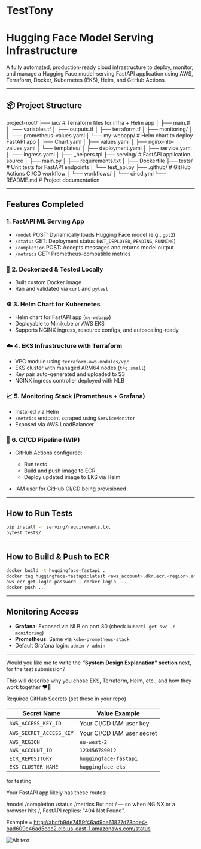 # TestTony

# Hugging Face Model Serving Infrastructure

A fully automated, production-ready cloud infrastructure to deploy, monitor, and manage a Hugging Face model-serving FastAPI application using AWS, Terraform, Docker, Kubernetes (EKS), Helm, and GitHub Actions.

---

## 📦 Project Structure
project-root/
├── iac/                        # Terraform files for infra + Helm app
│   ├── main.tf
│   ├── variables.tf
│   ├── outputs.tf
│   ├── terraform.tf
│   ├── monitoring/
│   │   └── prometheus-values.yaml
│   └── my-webapp/              # Helm chart to deploy FastAPI app
│       ├── Chart.yaml
│       ├── values.yaml
│       ├── nginx-nlb-values.yaml
│       └── templates/
│           ├── deployment.yaml
│           ├── service.yaml
│           ├── ingress.yaml
│           ├── _helpers.tpl
├── serving/                    # FastAPI application source
│   ├── main.py
│   ├── requirements.txt
│   ├── Dockerfile
├── tests/                      # Unit tests for FastAPI endpoints
│   └── test_api.py
├── .github/                    # GitHub Actions CI/CD workflow
│   └── workflows/
│       └── ci-cd.yml
└── README.md                   # Project documentation

---

## Features Completed

### 1. FastAPI ML Serving App

* `/model` POST: Dynamically loads Hugging Face model (e.g., `gpt2`)
* `/status` GET: Deployment status (`NOT_DEPLOYED`, `PENDING`, `RUNNING`)
* `/completion` POST: Accepts messages and returns model output
* `/metrics` GET: Prometheus-compatible metrics

### 🐳 2. Dockerized & Tested Locally

* Built custom Docker image
* Ran and validated via `curl` and `pytest`

### ⚙️ 3. Helm Chart for Kubernetes

* Helm chart for FastAPI app (`my-webapp`)
* Deployable to Minikube or AWS EKS
* Supports NGINX ingress, resource configs, and autoscaling-ready

### ☁️ 4. EKS Infrastructure with Terraform

* VPC module using `terraform-aws-modules/vpc`
* EKS cluster with managed ARM64 nodes (`t4g.small`)
* Key pair auto-generated and uploaded to S3
* NGINX ingress controller deployed with NLB

### 📈 5. Monitoring Stack (Prometheus + Grafana)

* Installed via Helm
* `/metrics` endpoint scraped using `ServiceMonitor`
* Exposed via AWS LoadBalancer

### 🔐 6. CI/CD Pipeline (WIP)

* GitHub Actions configured:

  * Run tests
  * Build and push image to ECR
  * Deploy updated image to EKS via Helm
* IAM user for GitHub CI/CD being provisioned

---

##  How to Run Tests

```bash
pip install -r serving/requirements.txt
pytest tests/
```

---

## How to Build & Push to ECR

```bash
docker build -t huggingface-fastapi .
docker tag huggingface-fastapi:latest <aws_account>.dkr.ecr.<region>.amazonaws.com/huggingface-fastapi:latest
aws ecr get-login-password | docker login ...
docker push ...
```

---

##  Monitoring Access

* **Grafana**: Exposed via NLB on port 80 (check `kubectl get svc -n monitoring`)
* **Prometheus**: Same via `kube-prometheus-stack`
* Default Grafana login: `admin / admin`

---

Would you like me to write the **“System Design Explanation” section** next, for the test submission?

This will describe why you chose EKS, Terraform, Helm, etc., and how they work together ❤️🧠




Required GitHub Secrets (set these in your repo)

| Secret Name             | Value Example              |
| ----------------------- | -------------------------- |
| `AWS_ACCESS_KEY_ID`     | Your CI/CD IAM user key    |
| `AWS_SECRET_ACCESS_KEY` | Your CI/CD IAM user secret |
| `AWS_REGION`            | `eu-west-2`                |
| `AWS_ACCOUNT_ID`        | `123456789012`             |
| `ECR_REPOSITORY`        | `huggingface-fastapi`      |
| `EKS_CLUSTER_NAME`      | `huggingface-eks`          |




for testing

Your FastAPI app likely has these routes:

/model
/completion
/status
/metrics
But not / — so when NGINX or a browser hits /, FastAPI replies:
"404 Not Found".

Example = http://abcfb9de7459f46ad9ce61827d73cde4-bad609e46ad5cec2.elb.us-east-1.amazonaws.com/status

![Alt text](<Screenshot 2025-05-22 at 4.06.59 PM.png>)
